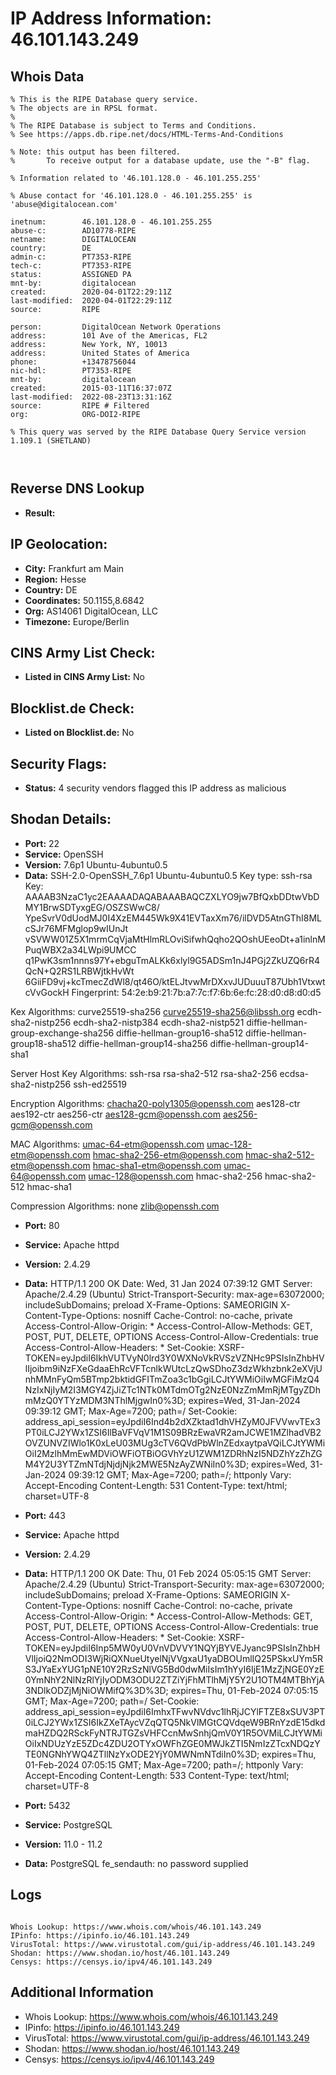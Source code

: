 # IP Address Information: 46.101.143.249

## Whois Data
```
% This is the RIPE Database query service.
% The objects are in RPSL format.
%
% The RIPE Database is subject to Terms and Conditions.
% See https://apps.db.ripe.net/docs/HTML-Terms-And-Conditions

% Note: this output has been filtered.
%       To receive output for a database update, use the "-B" flag.

% Information related to '46.101.128.0 - 46.101.255.255'

% Abuse contact for '46.101.128.0 - 46.101.255.255' is 'abuse@digitalocean.com'

inetnum:        46.101.128.0 - 46.101.255.255
abuse-c:        AD10778-RIPE
netname:        DIGITALOCEAN
country:        DE
admin-c:        PT7353-RIPE
tech-c:         PT7353-RIPE
status:         ASSIGNED PA
mnt-by:         digitalocean
created:        2020-04-01T22:29:11Z
last-modified:  2020-04-01T22:29:11Z
source:         RIPE

person:         DigitalOcean Network Operations
address:        101 Ave of the Americas, FL2
address:        New York, NY, 10013
address:        United States of America
phone:          +13478756044
nic-hdl:        PT7353-RIPE
mnt-by:         digitalocean
created:        2015-03-11T16:37:07Z
last-modified:  2022-08-23T13:31:16Z
source:         RIPE # Filtered
org:            ORG-DOI2-RIPE

% This query was served by the RIPE Database Query Service version 1.109.1 (SHETLAND)



```
## Reverse DNS Lookup
- **Result:** 

## IP Geolocation:
- **City:** Frankfurt am Main
- **Region:** Hesse
- **Country:** DE
- **Coordinates:** 50.1155,8.6842
- **Org:** AS14061 DigitalOcean, LLC
- **Timezone:** Europe/Berlin

## CINS Army List Check:
- **Listed in CINS Army List:** 
No

## Blocklist.de Check:
- **Listed on Blocklist.de:** 
No

## Security Flags:
- **Status:** 4 security vendors flagged this IP address as malicious

## Shodan Details:
- **Port:** 22
- **Service:** OpenSSH
- **Version:** 7.6p1 Ubuntu-4ubuntu0.5
- **Data:** SSH-2.0-OpenSSH_7.6p1 Ubuntu-4ubuntu0.5
Key type: ssh-rsa
Key: AAAAB3NzaC1yc2EAAAADAQABAAABAQCZXLYO9jw7BfQxbDDtwVbDMY1BrwSDTyxgEG/OSZSWwC8/
YpeSvrV0dUodMJ0I4XzEM445Wk9X41EVTaxXm76/ilDVD5AtnGThI8MLcSJr76MFMglop9wIUnJt
vSVWW01Z5X1mrmCqVjaMtHlmRLOviSifwhQqho2QOshUEeoDt+a1inlnMPuqWBX2a34LWpi9UMCC
q1PwK3sm1nnns97Y+ebguTmALKk6xlyl9G5ADSm1nJ4PGj2ZkUZQ6rR4QcN+Q2RS1LRBWjtkHvWt
6GiiFD9vj+kcTmecZdWl8/qt46O/ktELJtvwMrDXxvJUDuuuT87Ubh1VtxwtcVvGockH
Fingerprint: 54:2e:b9:21:7b:a7:7c:f7:6b:6e:fc:28:d0:d8:d0:d5

Kex Algorithms:
	curve25519-sha256
	curve25519-sha256@libssh.org
	ecdh-sha2-nistp256
	ecdh-sha2-nistp384
	ecdh-sha2-nistp521
	diffie-hellman-group-exchange-sha256
	diffie-hellman-group16-sha512
	diffie-hellman-group18-sha512
	diffie-hellman-group14-sha256
	diffie-hellman-group14-sha1

Server Host Key Algorithms:
	ssh-rsa
	rsa-sha2-512
	rsa-sha2-256
	ecdsa-sha2-nistp256
	ssh-ed25519

Encryption Algorithms:
	chacha20-poly1305@openssh.com
	aes128-ctr
	aes192-ctr
	aes256-ctr
	aes128-gcm@openssh.com
	aes256-gcm@openssh.com

MAC Algorithms:
	umac-64-etm@openssh.com
	umac-128-etm@openssh.com
	hmac-sha2-256-etm@openssh.com
	hmac-sha2-512-etm@openssh.com
	hmac-sha1-etm@openssh.com
	umac-64@openssh.com
	umac-128@openssh.com
	hmac-sha2-256
	hmac-sha2-512
	hmac-sha1

Compression Algorithms:
	none
	zlib@openssh.com


- **Port:** 80
- **Service:** Apache httpd
- **Version:** 2.4.29
- **Data:** HTTP/1.1 200 OK
Date: Wed, 31 Jan 2024 07:39:12 GMT
Server: Apache/2.4.29 (Ubuntu)
Strict-Transport-Security: max-age=63072000; includeSubDomains; preload
X-Frame-Options: SAMEORIGIN
X-Content-Type-Options: nosniff
Cache-Control: no-cache, private
Access-Control-Allow-Origin: *
Access-Control-Allow-Methods: GET, POST, PUT, DELETE, OPTIONS
Access-Control-Allow-Credentials: true
Access-Control-Allow-Headers: *
Set-Cookie: XSRF-TOKEN=eyJpdiI6IkhVUTVyN0lrd3Y0WXNoVkRVSzVZNHc9PSIsInZhbHVlIjoibm9iNzFXeGdaaEhRcVFTcnlkWUtcLzQwSDhoZ3dzWkhzbnk2eXVjUnhMMnFyQm5BTmp2bktidGFITmZoa3c1bGgiLCJtYWMiOiIwMGFiMzQ4NzIxNjIyM2I3MGY4ZjJiZTc1NTk0MTdmOTg2NzE0NzZmMmRjMTgyZDhmMzQ0YTYzMDM3NThlMjgwIn0%3D; expires=Wed, 31-Jan-2024 09:39:12 GMT; Max-Age=7200; path=/
Set-Cookie: address_api_session=eyJpdiI6Ind4b2dXZktad1dhVHZyM0JFVVwvTEx3PT0iLCJ2YWx1ZSI6IlBaVFVqV1M1S09BRzEwaVR2amJCWE1MZlhadVB2OVZUNVZIWlo1K0xLeU03MUg3cTV6QVdPbWlnZEdxaytpaVQiLCJtYWMiOiI2MzlhMmEwMDViOWFiOTBiOGVhYzU1ZWM1ZDRhNzI5NDZhYzZhZGM4Y2U3YTZmNTdjNjdjNjk2MWE5NzAyZWNiIn0%3D; expires=Wed, 31-Jan-2024 09:39:12 GMT; Max-Age=7200; path=/; httponly
Vary: Accept-Encoding
Content-Length: 531
Content-Type: text/html; charset=UTF-8



- **Port:** 443
- **Service:** Apache httpd
- **Version:** 2.4.29
- **Data:** HTTP/1.1 200 OK
Date: Thu, 01 Feb 2024 05:05:15 GMT
Server: Apache/2.4.29 (Ubuntu)
Strict-Transport-Security: max-age=63072000; includeSubDomains; preload
X-Frame-Options: SAMEORIGIN
X-Content-Type-Options: nosniff
Cache-Control: no-cache, private
Access-Control-Allow-Origin: *
Access-Control-Allow-Methods: GET, POST, PUT, DELETE, OPTIONS
Access-Control-Allow-Credentials: true
Access-Control-Allow-Headers: *
Set-Cookie: XSRF-TOKEN=eyJpdiI6Inp5MW0yU0VnVDVVY1NQYjBYVEJyanc9PSIsInZhbHVlIjoiQ2NmODI3WjRiQXNueUtyelNjVVgxaU1yaDBOUmlIQ25PSkxUYm5RS3JYaExYUG1pNE10Y2RzSzNlVG5Bd0dwMiIsIm1hYyI6IjE1MzZjNGE0YzE0YmNhY2NlNzRlYjIyODM3ODU2ZTZiYjFhMTlhMjY5Y2U1OTM4MTBhYjA3NDlkODZjMjNiOWMifQ%3D%3D; expires=Thu, 01-Feb-2024 07:05:15 GMT; Max-Age=7200; path=/
Set-Cookie: address_api_session=eyJpdiI6ImhxTFwvNVdvc1lhRjJCYlFTZE8xSUV3PT0iLCJ2YWx1ZSI6IkZXeTAycVZqQTQ5NkVlMGtCQVdqeW9BRnYzdE15dkdmaHZDQ2RSckFyNTRJTGZsVHFCcnMwSnhjQmV0Y1R5OVMiLCJtYWMiOiIxNDUzYzE5ZDc4ZDU2OTYxOWFhZGE0MWJkZTI5NmIzZTcxNDQzYTE0NGNhYWQ4ZTllNzYxODE2YjY0MWNmNTdiIn0%3D; expires=Thu, 01-Feb-2024 07:05:15 GMT; Max-Age=7200; path=/; httponly
Vary: Accept-Encoding
Content-Length: 533
Content-Type: text/html; charset=UTF-8



- **Port:** 5432
- **Service:** PostgreSQL
- **Version:** 11.0 - 11.2
- **Data:** PostgreSQL
fe_sendauth: no password supplied


## Logs
```

Whois Lookup: https://www.whois.com/whois/46.101.143.249
IPinfo: https://ipinfo.io/46.101.143.249
VirusTotal: https://www.virustotal.com/gui/ip-address/46.101.143.249
Shodan: https://www.shodan.io/host/46.101.143.249
Censys: https://censys.io/ipv4/46.101.143.249

```
## Additional Information
- Whois Lookup: https://www.whois.com/whois/46.101.143.249
- IPinfo: https://ipinfo.io/46.101.143.249
- VirusTotal: https://www.virustotal.com/gui/ip-address/46.101.143.249
- Shodan: https://www.shodan.io/host/46.101.143.249
- Censys: https://censys.io/ipv4/46.101.143.249

